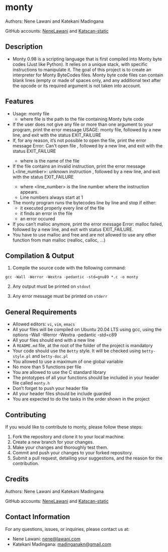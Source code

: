 # monty

Authors: Nene Lawani and Katekani Madingana

GitHub accounts: [NeneLawani](https://GitHub.com/NeneLawani) and [Katscan-static](https://GitHub.com/Katscan-static)


## Description

- Monty 0.98 is a scripting language that is first compiled into Monty byte codes (Just like Python). It relies on a unique stack, with specific instructions to manipulate it. The goal of this project is to create an interpreter for Monty ByteCodes files. Monty byte code files can contain blank lines (empty or made of spaces only, and any additional text after the opcode or its required argument is not taken into account.


## Features

- Usage: monty file
	- where file is the path to the file containing Monty byte code
- If the user does not give any file or more than one argument to your program, print the error message USAGE: monty file, followed by a new line, and exit with the status EXIT_FAILURE
- If, for any reason, it’s not possible to open the file, print the error message Error: Can't open file <file>, followed by a new line, and exit with the status EXIT_FAILURE
	- where <file> is the name of the file
- If the file contains an invalid instruction, print the error message L<line_number>: unknown instruction <opcode>, followed by a new line, and exit with the status EXIT_FAILURE
	- where <line_number> is the line number where the instruction appears.
	- Line numbers always start at 1
- The monty program runs the bytecodes line by line and stop if either:
	- it executed properly every line of the file
	- it finds an error in the file
	- an error occured
- If you can’t malloc anymore, print the error message Error: malloc failed, followed by a new line, and exit with status EXIT_FAILURE.
- You have to use malloc and free and are not allowed to use any other function from man malloc (realloc, calloc, …)


## Compilation & Output

1. Compile the source code with the following command:

`gcc -Wall -Werror -Wextra -pedantic -std=gnu89 *.c -o monty`

2. Any output must be printed on `stdout`

3. Any error message must be printed on `stderr`


## General Requirements

- Allowed editors: `vi`, `vim`, `emacs`
- All your files will be compiled on Ubuntu 20.04 LTS using gcc, using the options -Wall -Werror -Wextra -pedantic -std=c89
- All your files should end with a new line
- A `README.md` file, at the root of the folder of the project is mandatory
- Your code should use the `Betty` style. It will be checked using `betty-style.pl` and `betty-doc.pl`
- You allowed to use a maximum of one global variable
- No more than 5 functions per file
- You are allowed to use the C standard library
- The prototypes of all your functions should be included in your header file called `monty.h`
- Don’t forget to push your header file
- All your header files should be include guarded
- You are expected to do the tasks in the order shown in the project


## Contributing

If you would like to contribute to monty, please follow these steps:

1. Fork the repository and clone it to your local machine.
2. Create a new branch for your changes.
3. Make your changes and thoroughly test them.
4. Commit and push your changes to your forked repository.
5. Submit a pull request, detailing your suggestions, and the reason for the contribution.


## Credits

Authors: Nene Lawani and Katekani Madingana

GitHub accounts: [NeneLawani](https://GitHub.com/NeneLawani) and [Katscan-static](https://GitHub.com/Katscan-static)


## Contact Information

For any questions, issues, or inquiries, please contact us at:

- Nene Lawani: [nene@lawani.com](mailto:nene@lawanicom)
- Katekani Madingana: [madinganakn@gmail.com](mailto:madinganakn@gmail.com)

